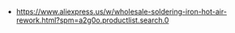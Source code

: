 - https://www.aliexpress.us/w/wholesale-soldering-iron-hot-air-rework.html?spm=a2g0o.productlist.search.0
